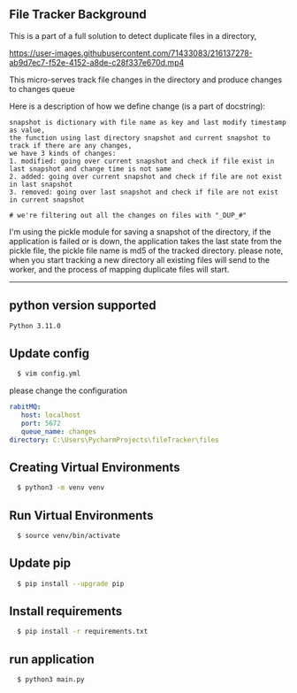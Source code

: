 File Tracker Background
-------------
This is a part of a full solution to detect duplicate files in a directory,


https://user-images.githubusercontent.com/71433083/216137278-ab9d7ec7-f52e-4152-a8de-c28f337e670d.mp4


This micro-serves track file changes in the directory and produce changes to changes queue

Here is a description of how we define change (is a part of docstring):

    snapshot is dictionary with file name as key and last modify timestamp as value,
    the function using last directory snapshot and current snapshot to track if there are any changes,
    we have 3 kinds of changes:
    1. modified: going over current snapshot and check if file exist in last snapshot and change time is not same
    2. added: going over current snapshot and check if file are not exist in last snapshot
    3. removed: going over last snapshot and check if file are not exist in current snapshot

    # we're filtering out all the changes on files with "_DUP_#"

I'm using the pickle module for saving a snapshot of the directory,
if the application is failed or is down, the application takes the last
state from the pickle file, the pickle file name is md5 of the tracked directory.
please note, when you start tracking a new directory all existing files will send to the worker,
and the process of mapping duplicate files will start.


--------------

## python version supported
```sh
Python 3.11.0
```

## Update config
```sh
  $ vim config.yml
```
please change the configuration
```yml
rabitMQ:
   host: localhost
   port: 5672
   queue_name: changes
directory: C:\Users\PycharmProjects\fileTracker\files
```

## Creating Virtual Environments
```sh
  $ python3 -m venv venv
```

## Run Virtual Environments
```sh
  $ source venv/bin/activate
```

## Update pip
```sh
  $ pip install --upgrade pip   
```

## Install requirements
```sh
  $ pip install -r requirements.txt
```

## run application
```shell
  $ python3 main.py
```
